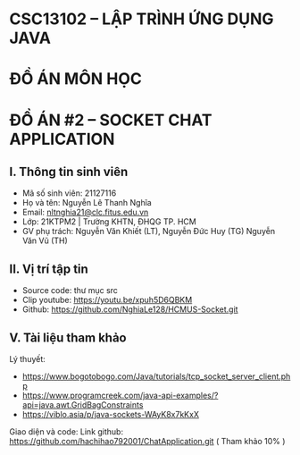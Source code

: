 # CSC13102 – LẬP TRÌNH ỨNG DỤNG JAVA
# ĐỒ ÁN MÔN HỌC
# ĐỒ ÁN #2 – SOCKET CHAT APPLICATION

## I. Thông tin sinh viên
- Mã số sinh viên: 21127116
- Họ và tên: Nguyễn Lê Thanh Nghĩa
- Email: nltnghia21@clc.fitus.edu.vn
- Lớp: 21KTPM2 | Trường KHTN, ĐHQG TP. HCM
- GV phụ trách: Nguyễn Văn Khiết (LT), Nguyễn Đức Huy (TG) Nguyễn Văn Vũ (TH)  <br>

## II. Vị trí tập tin
- Source code: thư mục src
- Clip youtube: https://youtu.be/xpuh5D6QBKM
- Github: https://github.com/NghiaLe128/HCMUS-Socket.git

## V. Tài liệu tham khảo
Lý thuyết:
* https://www.bogotobogo.com/Java/tutorials/tcp_socket_server_client.php
* https://www.programcreek.com/java-api-examples/?api=java.awt.GridBagConstraints
* https://viblo.asia/p/java-sockets-WAyK8x7kKxX

Giao diện và code:
Link github: https://github.com/hachihao792001/ChatApplication.git ( Tham khảo 10% )

